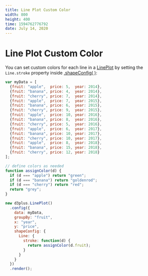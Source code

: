 ```yaml
---
title: Line Plot Custom Color
width: 800
height: 400
time: 1594762776792
date: July 14, 2020
---
```


# Line Plot Custom Color

You can set custom colors for each line in a [LinePlot](http://d3plus.org/docs/#LinePlot) by setting the `Line.stroke` property inside [.shapeConfig( )](http://d3plus.org/docs/#Viz.shapeConfig):

```js
var myData = [
  {fruit: "apple",  price: 5,  year: 2014},
  {fruit: "banana", price: 4,  year: 2014},
  {fruit: "cherry", price: 7,  year: 2014},
  {fruit: "apple",  price: 7,  year: 2015},
  {fruit: "banana", price: 6,  year: 2015},
  {fruit: "cherry", price: 9,  year: 2015},
  {fruit: "apple",  price: 10, year: 2016},
  {fruit: "banana", price: 8,  year: 2016},
  {fruit: "cherry", price: 5,  year: 2016},
  {fruit: "apple",  price: 6,  year: 2017},
  {fruit: "banana", price: 10, year: 2017},
  {fruit: "cherry", price: 10, year: 2017},
  {fruit: "apple",  price: 8,  year: 2018},
  {fruit: "banana", price: 15, year: 2018},
  {fruit: "cherry", price: 12, year: 2018}
];

// define colors as needed
function assignColor(d) {
  if (d === "apple") return "green";
  if (d === "banana") return "goldenrod";
  if (d === "cherry") return "red";
  return "grey";
}

new d3plus.LinePlot()
  .config({
    data: myData,
    groupBy: "fruit",
    x: "year",
    y: "price",
    shapeConfig: {
      Line: {
        stroke: function(d) {
          return assignColor(d.fruit);
        }
      }
    }
  })
  .render();
```
